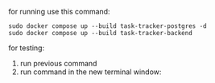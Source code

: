 for running use this command:
```shell
sudo docker compose up --build task-tracker-postgres -d
sudo docker compose up --build task-tracker-backend
```

for testing:
1. run previous command
2. run command in the new terminal window: